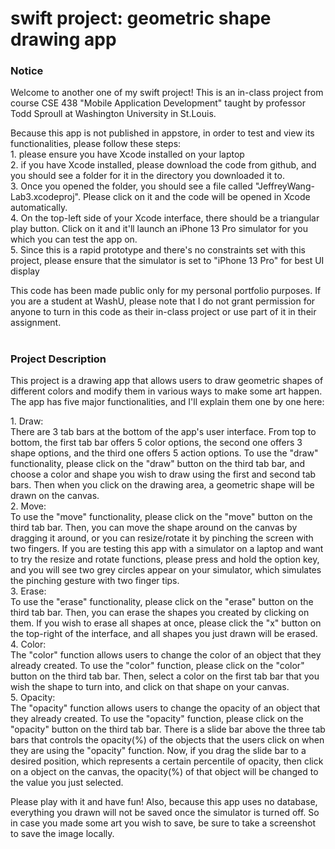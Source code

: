 # swift project: geometric shape drawing app

<h3>Notice</h3>
<p>
Welcome to another one of my swift project! This is an in-class project from course CSE 438 "Mobile Application Development" taught by professor Todd Sproull at Washington University in St.Louis.
</p>
<p>
Because this app is not published in appstore, in order to test and view its functionalities, please follow these steps:<br>
1. please ensure you have Xcode installed on your laptop<br>
2. if you have Xcode installed, please download the code from github, and you should see a folder for it in the directory you downloaded it to.<br>
3. Once you opened the folder, you should see a file called "JeffreyWang-Lab3.xcodeproj". Please click on it and the code will be opened in Xcode automatically.<br>
4. On the top-left side of your Xcode interface, there should be a triangular play button. Click on it and it'll launch an iPhone 13 Pro simulator for you which you can test the app on.<br>
5. Since this is a rapid prototype and there's no constraints set with this project, please ensure that the simulator is set to "iPhone 13 Pro" for best UI display<br>
</p>
<p>
This code has been made public only for my personal portfolio purposes. If you are a student at WashU, please note that I do not grant permission for anyone to turn in this code as their in-class project or use part of it in their assignment.
</p>

#

<h3>Project Description</h3>
<p>
This project is a drawing app that allows users to draw geometric shapes of different colors and modify them in various ways to make some art happen. The app has five major functionalities, and I'll explain them one by one here:<br></p>
<p>
1. Draw:<br>
There are 3 tab bars at the bottom of the app's user interface. From top to bottom, the first tab bar offers 5 color options, the second one offers 3 shape options, and the third one offers 5 action options. To use the "draw" functionality, please click on the "draw" button on the third tab bar, and choose a color and shape you wish to draw using the first and second tab bars. Then when you click on the drawing area, a geometric shape will be drawn on the canvas.<br>
2. Move:<br>
To use the "move" functionality, please click on the "move" button on the third tab bar. Then, you can move the shape around on the canvas by dragging it around, or you can resize/rotate it by pinching the screen with two fingers. If you are testing this app with a simulator on a laptop and want to try the resize and rotate functions, please press and hold the option key, and you will see two grey circles appear on your simulator, which simulates the pinching gesture with two finger tips.<br>
3. Erase:<br>
To use the "erase" functionality, please click on the "erase" button on the third tab bar. Then, you can erase the shapes you created by clicking on them. If you wish to erase all shapes at once, please click the "x" button on the top-right of the interface, and all shapes you just drawn will be erased.<br>
4. Color:<br>
The "color" function allows users to change the color of an object that they already created. To use the "color" function, please click on the "color" button on the third tab bar. Then, select a color on the first tab bar that you wish the shape to turn into, and click on that shape on your canvas.<br>
5. Opacity:<br>
The "opacity" function allows users to change the opacity of an object that they already created. To use the "opacity" function, please click on the "opacity" button on the third tab bar. There is a slide bar above the three tab bars that controls the opacity(%) of the objects that the users click on when they are using the "opacity" function. Now, if you drag the slide bar to a desired position, which represents a certain percentile of opacity, then click on a object on the canvas, the opacity(%) of that object will be changed to the value you just selected.<br>
</p>
<p>
Please play with it and have fun! Also, because this app uses no database, everything you drawn will not be saved once the simulator is turned off. So in case you made some art you wish to save, be sure to take a screenshot to save the image locally.
</p>
